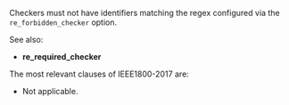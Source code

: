 Checkers must not have identifiers matching the regex configured via the
`re_forbidden_checker` option.

See also:
  - **re_required_checker**

The most relevant clauses of IEEE1800-2017 are:
  - Not applicable.
